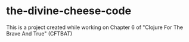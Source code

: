 # the-divine-cheese-code

This is a project created while working on Chapter 6 of "Clojure For The Brave And True" (CFTBAT)

